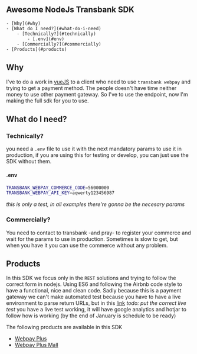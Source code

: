 Awesome NodeJs Transbank SDK
----
<!-- TOC depthFrom:1 depthTo:6 withLinks:1 updateOnSave:1 orderedList:0 -->

	- [Why](#why)
	- [What do I need?](#what-do-i-need)
		- [Technically?](#technically)
			- [.env](#env)
		- [Commercially?](#commercially)
	- [Products](#products)

<!-- /TOC -->
## Why
I've to do a work in [vueJS](https://vuejs.org/) to a client who need to use `transbank webpay` and trying to get a payment method. The people doesn't have time neither money to use other payment gateway. So I've to use the endpoint, now I'm making the full sdk for you to use.

## What do I need?
### Technically?
  you need a `.env` file to use it with the next mandatory params to use it in production, if you are using this for testing or develop, you can just use the SDK without them.

#### .env
```bash
TRANSBANK_WEBPAY_COMMERCE_CODE=56000000
TRANSBANK_WEBPAY_API_KEY=aqwerty123456987
```
*this is only a test, in all examples there're gonna be the necesary params*

### Commercially?
You need to contact to transbank -and pray- to register your commerce and wait for the params to use in production. Sometimes is slow to get, but when you have it you can use the commerce without any problem.


## Products

In this SDK we focus only in the `REST` solutions and trying to follow the correct form in nodejs. Using ES6 and following the Airbnb code style to have a functional, nice and clean code.
Sadly because this is a payment gateway we can't make automated test because you have to have a live environment to parse return URLs, but in this [link](#) *todo: put the correct live test* you have a live test working, it will have google analytics and hotjar to follow how is working (by the end of January is schedule to be ready)

The following products are available in this SDK

- [Webpay Plus](./webpay)
- [Webpay Plus Mall](./webpay#mall)
